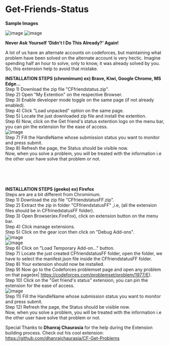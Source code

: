 # Get-Friends-Status
**Sample Images**

![image](https://github.com/shubhamvermaa/Get-Friends-Status/assets/97392398/c785681b-138e-495e-92c6-a421f7aa5f94)    ![image](https://github.com/shubhamvermaa/Get-Friends-Status/assets/97392398/c380860d-17b3-404b-896e-5d4762e28bd3)


**Never Ask Yourself 'Didn't I Do This Already?' Again!**

A lot of us have an alternate accounts on codeforces, but maintaining what problem have been solved on the alternate account is very hectic.
Imagine spending half an hour to solve, only to know, it was already solved by you.
So, this extension help to avoid that mistake.



**INSTALLATION STEPS (chromimum) ex) Brave, Kiwi, Google Chrome, MS Edge...<br />**
Step 1) Download the zip file "CFfriendstatus.zip".<br />
Step 2) Open "My Extention" on the respective Browser.<br />
Step 3) Enable developer mode toggle on the same page (if not already enabled).<br />
Step 4) Click "Load unpacked" option on the same page.<br />
Step 5) Locate the just downloaded zip file and install the extention.<br />
Step 6) Now, click on the Get friend's status extention logo on the menu bar, you can pin the extension for the ease of access.<br />
![image](https://github.com/shubhamvermaa/Get-Friends-Status/assets/97392398/4d1cc88a-63dd-42f0-8be2-f12f40be147e)<br />
Step 7) Fill the HandleName whose submission status you want to monitor and press submit.<br />
Step 8) Refresh the page, the Status should be visible now.<br />
Now, when you solve a problem, you will be treated with the information i.e the other user have solve that problem or not.<br />

<br />
<br />
<br />

**INSTALLATION STEPS (geeko) ex) Firefox**<br />
Steps are are a bit different from Chromimum.<br />
Step 1) Download the zip file "CFfriendstatusFF.zip".<br />
Step 2) Extract the zip in folder "CFfriendstatusFF" ,i.e, (all the extension files should be in CFfrinedstatusFF folder).<br />
Step 3) Open Browser(ex.FireFox), click on extension button on the menu bar.<br />
Step 4) Click manage extensions.<br />
Step 5) Click on the gear icon then click on "Debug Add-ons".<br />
![image](https://github.com/shubhamvermaa/Get-Friends-Status/assets/97392398/7fe214df-4a65-4ea2-b94e-f5f293878efb)<br />
![image](https://github.com/shubhamvermaa/Get-Friends-Status/assets/97392398/26633eb6-e91e-4cab-94eb-1fd225a3fda2)<br />
Step 6) Click on "Load Temporary Add-on..." button.<br />
Step 7) Locate the just created CFfriendstatusFF folder, open the folder, we have to select the manifest.json file inside the CFfriendstatusFF folder.<br />
Step 8) Your extension should now be installed.<br />
Step 9) Now go to the Codeforces problemset page and open any problem on that page(ex|  https://codeforces.com/problemset/problem/1977/E).<br />
Step 10) Click on the "Get friend's status" extension, you can pin the extension for the ease of access.<br />
![image](https://github.com/shubhamvermaa/Get-Friends-Status/assets/97392398/dc07c253-727a-420c-9f31-6541b92b3e7f)<br />
Step 11) Fill the HandleName whose submission status you want to monitor and press submit.<br />
Step 12) Refresh the page, the Status should be visible now.<br />
Now, when you solve a problem, you will be treated with the information i.e the other user have solve that problem or not.<br />



Special Thanks to **Dhanraj Chaurasia** for the help during the Extension building process.
Check out his cool extension: https://github.com/dhanrajchaurasia/CF-Get-Problems
